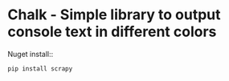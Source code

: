 Chalk - Simple library to output console text in different colors
=====================================================================

Nuget install::

    pip install scrapy
